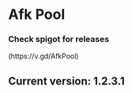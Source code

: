 # Afk Pool

<h3>Check spigot for releases</h3>
(https://v.gd/AfkPool)

<h2>Current version: <b>1.2.3.1</b></h2>


